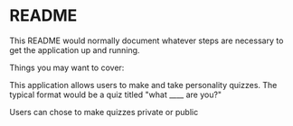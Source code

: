 # README

This README would normally document whatever steps are necessary to get the
application up and running.

Things you may want to cover:

This application allows users to make and take personality quizzes.
The typical format would be a quiz titled "what ____ are you?"

Users can chose to make quizzes private or public

